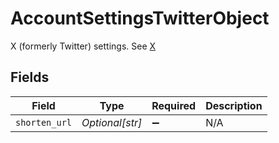 # AccountSettingsTwitterObject

X (formerly Twitter) settings. See [X](#x-formerly-twitter)


## Fields

| Field              | Type               | Required           | Description        |
| ------------------ | ------------------ | ------------------ | ------------------ |
| `shorten_url`      | *Optional[str]*    | :heavy_minus_sign: | N/A                |